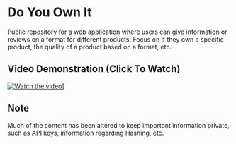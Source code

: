 # Do You Own It
Public repository for a web application where users can give information or reviews on a format for different products. Focus on if they own a specific product, the quality of a product based on a format, etc.

## Video Demonstration (Click To Watch)
[![Watch the video](https://img.youtube.com/vi/6sKoSNBbu8w/maxresdefault.jpg)](https://www.youtube.com/watch?v=6sKoSNBbu8w)]


## Note
Much of the content has been altered to keep important information private, such as API keys, information regarding Hashing, etc.
